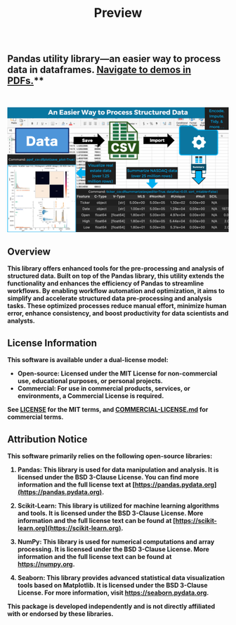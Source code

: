 # <p align="center"><b>Preview<b></p>
<br>

## **Pandas utility library&mdash;an easier way to process data in dataframes.** [Navigate to demos in PDFs.](/PDFs/)**  
<br>

![cover image](/assets/images/pdu_cover_1920x1080.png)
<br>

## Overview
This library offers enhanced tools for the pre-processing and analysis of structured data. Built on top of the Pandas library, this utility extends the functionality and enhances the efficiency of Pandas to streamline workflows. By enabling workflow automation and optimization, it aims to simplify and accelerate structured data pre-processing and analysis tasks. These optimized processes reduce manual effort, minimize human error, enhance consistency, and boost productivity for data scientists and analysts. 

## License Information
This software is available under a dual-license model:
- Open-source: Licensed under the MIT License for non-commercial use, educational purposes, or personal projects.
- Commercial: For use in commercial products, services, or environments, a Commercial License is required.

See [LICENSE](./LICENSE.txt) for the MIT terms, and [COMMERCIAL-LICENSE.md](./commercial-license.md) for commercial terms.

## Attribution Notice
This software primarily relies on the following open-source libraries:

1. **Pandas**: This library is used for data manipulation and analysis. It is licensed under the BSD 3-Clause License. You can find more information and the full license text at [https://pandas.pydata.org](https://pandas.pydata.org).

2. **Scikit-Learn**: This library is utilized for machine learning algorithms and tools. It is licensed under the BSD 3-Clause License. More information and the full license text can be found at [https://scikit-learn.org](https://scikit-learn.org).

3. **NumPy**: This library is used for numerical computations and array processing. It is licensed under the BSD 3-Clause License. More information and the full license text can be found at https://numpy.org.

4. **Seaborn**: This library provides advanced statistical data visualization tools based on Matplotlib. It is licensed under the BSD 3-Clause License. For more information, visit https://seaborn.pydata.org.

This package is developed independently and is not directly affiliated with or endorsed by these libraries.

